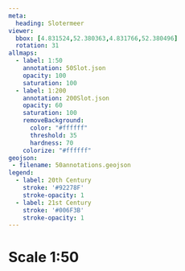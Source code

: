 ```yaml
---
meta:
  heading: Slotermeer
viewer:
  bbox: [4.831524,52.380363,4.831766,52.380496]
  rotation: 31
allmaps:
  - label: 1:50
    annotation: 50Slot.json
    opacity: 100
    saturation: 100
  - label: 1:200
    annotation: 200Slot.json
    opacity: 60
    saturation: 100
    removeBackground:
      color: "#ffffff"
      threshold: 35
      hardness: 70
    colorize: "#ffffff"
geojson:
 - filename: 50annotations.geojson
legend:
  - label: 20th Century
    stroke: '#92278F'
    stroke-opacity: 1
  - label: 21st Century
    stroke: '#006F3B'
    stroke-opacity: 1
---
```

# Scale 1:50